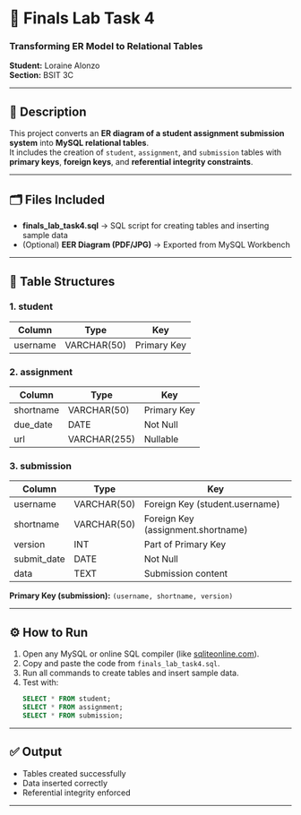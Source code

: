 # 📘 Finals Lab Task 4
### Transforming ER Model to Relational Tables  
**Student:** Loraine Alonzo  
**Section:** BSIT 3C  

---

## 🧩 Description  
This project converts an **ER diagram of a student assignment submission system** into **MySQL relational tables**.  
It includes the creation of `student`, `assignment`, and `submission` tables with **primary keys**, **foreign keys**, and **referential integrity constraints**.

---

## 🗂️ Files Included  
- **finals_lab_task4.sql** → SQL script for creating tables and inserting sample data  
- (Optional) **EER Diagram (PDF/JPG)** → Exported from MySQL Workbench  

---

## 🧱 Table Structures  

### 1. student  
| Column | Type | Key |
|---------|------|-----|
| username | VARCHAR(50) | Primary Key |

### 2. assignment  
| Column | Type | Key |
|---------|------|-----|
| shortname | VARCHAR(50) | Primary Key |
| due_date | DATE | Not Null |
| url | VARCHAR(255) | Nullable |

### 3. submission  
| Column | Type | Key |
|---------|------|-----|
| username | VARCHAR(50) | Foreign Key (student.username) |
| shortname | VARCHAR(50) | Foreign Key (assignment.shortname) |
| version | INT | Part of Primary Key |
| submit_date | DATE | Not Null |
| data | TEXT | Submission content |

**Primary Key (submission):** `(username, shortname, version)`

---

## ⚙️ How to Run  
1. Open any MySQL or online SQL compiler (like [sqliteonline.com](https://sqliteonline.com/)).  
2. Copy and paste the code from `finals_lab_task4.sql`.  
3. Run all commands to create tables and insert sample data.  
4. Test with:  
   ```sql
   SELECT * FROM student;
   SELECT * FROM assignment;
   SELECT * FROM submission;
   ```

---

## ✅ Output  
- Tables created successfully  
- Data inserted correctly  
- Referential integrity enforced  

---
